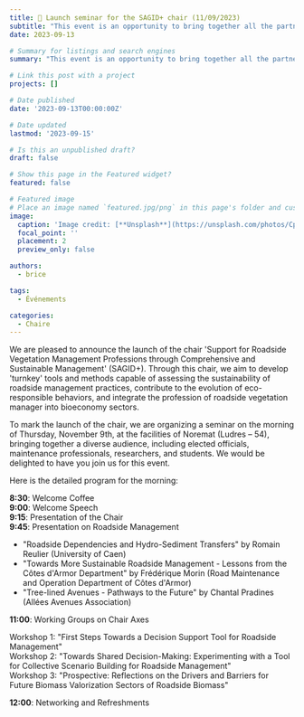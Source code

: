 ```yaml
---
title: 👋 Launch seminar for the SAGID+ chair (11/09/2023)
subtitle: "This event is an opportunity to bring together all the partners and stakeholders involved, to varying degrees, in the work carried out within the framework of the chair."
date: 2023-09-13

# Summary for listings and search engines
summary: "This event is an opportunity to bring together all the partners and stakeholders involved, to varying degrees, in the work carried out within the framework of the chair."

# Link this post with a project
projects: []

# Date published
date: '2023-09-13T00:00:00Z'

# Date updated
lastmod: '2023-09-15'

# Is this an unpublished draft?
draft: false

# Show this page in the Featured widget?
featured: false

# Featured image
# Place an image named `featured.jpg/png` in this page's folder and customize its options here.
image:
  caption: 'Image credit: [**Unsplash**](https://unsplash.com/photos/CpkOjOcXdUY)'
  focal_point: ''
  placement: 2
  preview_only: false

authors:
  - brice

tags:
  - Événements

categories:
  - Chaire
---
```


We are pleased to announce the launch of the chair 'Support for Roadside Vegetation Management Professions through Comprehensive and Sustainable Management' (SAGID+). Through this chair, we aim to develop 'turnkey' tools and methods capable of assessing the sustainability of roadside management practices, contribute to the evolution of eco-responsible behaviors, and integrate the profession of roadside vegetation manager into bioeconomy sectors.

To mark the launch of the chair, we are organizing a seminar on the morning of Thursday, November 9th, at the facilities of Noremat (Ludres – 54), bringing together a diverse audience, including elected officials, maintenance professionals, researchers, and students. We would be delighted to have you join us for this event.

Here is the detailed program for the morning:

**8:30**: Welcome Coffee <br>
**9:00**: Welcome Speech <br>
**9:15**: Presentation of the Chair <br>
**9:45**: Presentation on Roadside Management <br>

- "Roadside Dependencies and Hydro-Sediment Transfers" by Romain Reulier (University of Caen) <br>
- "Towards More Sustainable Roadside Management - Lessons from the Côtes d'Armor Department" by Frédérique Morin (Road Maintenance and Operation Department of Côtes d'Armor) <br>
- "Tree-lined Avenues - Pathways to the Future" by Chantal Pradines (Allées Avenues Association) <br>

**11:00**: Working Groups on Chair Axes <br>

Workshop 1: "First Steps Towards a Decision Support Tool for Roadside Management" <br>
Workshop 2: "Towards Shared Decision-Making: Experimenting with a Tool for Collective Scenario Building for Roadside Management" <br>
Workshop 3: "Prospective: Reflections on the Drivers and Barriers for Future Biomass Valorization Sectors of Roadside Biomass" <br>

**12:00**: Networking and Refreshments <br>